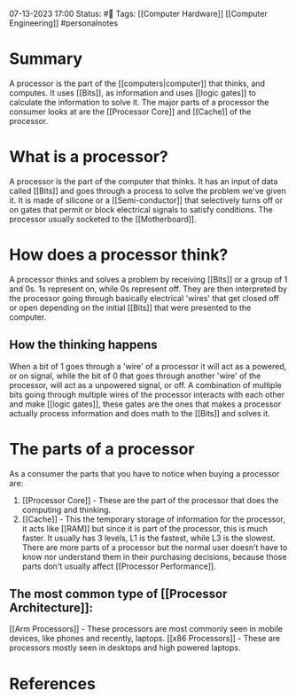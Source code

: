 07-13-2023 17:00
Status: #📄 
Tags: [[Computer Hardware]] [[Computer Engineering]] #personalnotes 

# Summary 
A processor is the part of the [[computers|computer]] that thinks, and computes. It uses [[Bits]], as information and uses [[logic gates]] to calculate the information to solve it. The major parts of a processor the consumer looks at are the [[Processor Core]] and [[Cache]] of the processor.

# What is a processor? 
A processor is the part of the computer that thinks. It has an input of data called [[Bits]] and goes through a process to solve the problem we've given it. It is made of silicone or a [[Semi-conductor]] that selectively turns off or on gates that permit or block electrical signals to satisfy conditions. The processor usually socketed to the [[Motherboard]].

# How does a processor think?
A processor thinks and solves a problem by receiving [[Bits]] or a group of 1 and 0s. 1s represent on, while 0s represent off. They are then interpreted by the processor going through basically electrical 'wires' that get closed off or open depending on the initial [[Bits]] that were presented to the computer. 

## How the thinking happens
When a bit of 1 goes through a 'wire' of a processor it will act as a powered, or on signal, while the bit of 0 that goes through another 'wire' of the processor, will act as a unpowered signal, or off. A combination of multiple bits going through multiple wires of the processor interacts with each other and make [[logic gates]], these gates are the ones that makes a processor actually process information and does math to the [[Bits]] and solves it. 

# The parts of a processor
As a consumer the parts that you have to notice when buying a processor are:
1. [[Processor Core]] - These are the part of the processor that does the computing and thinking.
2. [[Cache]] - This the temporary storage of information for the processor, it acts like [[RAM]] but since it is part of the processor, this is much faster. It usually has 3 levels, L1 is the fastest, while L3 is the slowest.
There are more parts of a processor but the normal user doesn't have to know nor understand them in their purchasing decisions, because those parts don't usually affect [[Processor Performance]].

## The most common type of [[Processor Architecture]]:
[[Arm Processors]] - These processors are most commonly seen in mobile devices, like phones and recently, laptops.
[[x86 Processors]] - These are processors mostly seen in desktops and high powered laptops. 


# References
